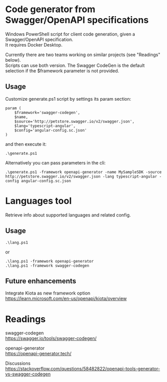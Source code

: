 # Code generator from Swagger/OpenAPI specifications

Windows PowerShell script for client code generation, given a Swagger/OpenAPI specification.  
It requires Docker Desktop.  
  
Currently there are two teams working on similar projects (see "Readings" below).  
Scripts can use both version. The Swagger CodeGen is the default selection if the $framework parameter is not provided.  

## Usage

Customize generate.ps1 script by settings its param section:

    param (
        $framework='swagger-codegen',
        $name,
        $source='http://petstore.swagger.io/v2/swagger.json',
        $lang='typescript-angular',
        $config='angular-config.sc.json'
    )

and then execute it:

    .\generate.ps1

Alternatively you can pass parameters in the cli:

    .\generate.ps1 -framework openapi-generator -name MySampleSDK -source http://petstore.swagger.io/v2/swagger.json -lang typescript-angular -config angular-config.sc.json

# Languages tool

Retrieve info about supported languages and related config.  

## Usage

    .\lang.ps1

or

    .\lang.ps1 -framework openapi-generator
    .\lang.ps1 -framework swagger-codegen

## Future enhancements

Integrate Kiota as new framework option  
https://learn.microsoft.com/en-us/openapi/kiota/overview

# Readings

swagger-codegen  
https://swagger.io/tools/swagger-codegen/

openapi-generator  
https://openapi-generator.tech/

Discussions  
https://stackoverflow.com/questions/58482822/openapi-tools-generator-vs-swagger-codegen
